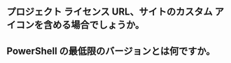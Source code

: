 

## プロジェクト ライセンス URL、サイトのカスタム アイコンを含める場合でしょうか。


## PowerShell の最低限のバージョンとは何ですか。


<!--HONumber=Oct16_HO1-->


